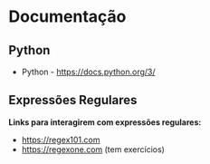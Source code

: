 # Documentação

## Python
* Python - https://docs.python.org/3/


## Expressões Regulares

**Links para interagirem com expressões regulares:**
* https://regex101.com
* https://regexone.com (tem exercícios)

